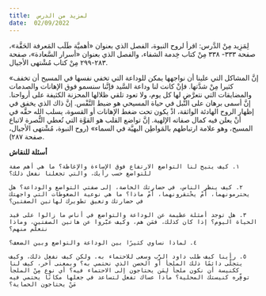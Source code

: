 ```yaml
---
title:  لمزيد من الدرس
date:  02/09/2022
---
```


لِمَزِيد مِنْ الدَّرس: اقرأ لروح النبوة، الفصل الذي بعنوان «أهميَّة طَلَب المَعرفة الحَقَّة»، صفحة ٣٣٣- ٣٣٨ مِنْ كتاب خِدمة الشفاء، والفصل الذي بعنوان «أسرار السَّعادة»، صفحة ٢٨٣-٢٩٩ مِنْ كتاب مُشْتهى الأجيال.

«إنَّ المشاكل التي علينا أن نواجهها يمكن للوداعة التي تخفي نفسها في المسيح أن تخفف كثيرا مِنْ شدَّتها. فإنْ كانت لنا وداعة السَّيد فإنَّنا سنسمو فوق الإهانات والصدمات والمضايقات التي نتعرَّض لها كل يوم، ولا تعود تلقي ظلالها المحزنة الكثيفة على أرواحنا. إنَّ أسمى برهان على النُّبل في حياة المسيحي هو ضبط النَّفْس. إنَّ ذاك الذي يخفق في إظهار الروح الهادئة الواثقة، اذْ يكون تحت ضغط الإهانات أو القسوة، يسلب الله حقَّه في أنْ يعلن فيه كمال صفاته الإلهية. إنَّ تواضع القلب هو القوَّة التي تُعطي النُّصرة لاتباع المسيح، وهو علامة ارتباطهم بالمَواطِن البهيَّة في السماء» (روح النبوة، مُشْتهى الأجيال، صفحة ٢٨٧).

**أسئلة للنقاش**

`١. كيف يتيح لنا التواضع الارتفاع فوق الإساءة والإغاظة؟ ما هي أهم صفة للتواضع حسب رأيك، والتي تجعلنا نفعل ذلك؟`

`٢. كيف ينظر الناس، في حضارتك الخاصة، إلى صفتي التواضع والوداعة؟ هل يحترمونهما، أَمْ يحْتقرونهما، أَمْ ماذا؟ ما هي نوعية الضغوطات التي واجهتك في حضارتك وتعيق تطويرك لهاتين الصفتين؟`

`٣. هل توجد أمثلة عظيمة عن الوداعة والتواضع في أناس ما زالوا على قيد الحياة اليوم؟ إذا كان كذلك، فمَن هم، وكيف عبَّروا عن هاتين الصفتين، وماذا نتعلَّم منهم؟`

`٤. لماذا نساوي كثيرًا بين الوداعة والتواضع وبين الضعف؟`

`٥. رأينا كيف طلب داود الرَّب وسعى للاحتماء به. ولكن كيف نفعل ذلك، وكيف يتجلَّى دائمًا ذلك الملجأ أو الحصن الذي نحتمي به؟ وبمعنى آخر، كيف لنا ككنيسة أن نكون ملجأ لِمَن يحتاجون إلى الاحتماء فيه؟ أي نوع مِنْ الملجأ توفِّره كنيستك المحلية؟ ماذا عساك تفعل لتساعد في جعلها مكانًا يحتمي فيه مَنْ يحتاجون الحماية؟`